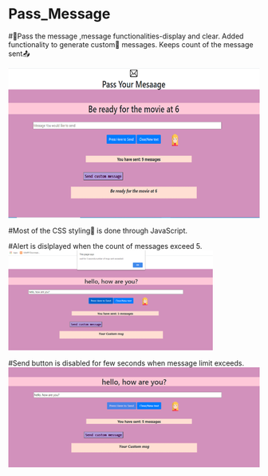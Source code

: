 # Pass_Message
#📩Pass the message ,message functionalities-display and clear. Added functionality to generate custom🎀 messages. Keeps count of the message sent📤

<img src="img/Pass_Msg.PNG"  height=300px>

#Most of the CSS styling🎨 is done through JavaScript.

#Alert is dislplayed when the count of messages exceed 5.<br>
<img src="img/img2.PNG" height=200px>


#Send button is disabled for few seconds when message limit exceeds.<br>
<img src="img/img3.PNG" height=200px>

